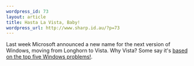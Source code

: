 ```yaml
--- 
wordpress_id: 73
layout: article
title: Hasta La Vista, Baby!
wordpress_url: http://www.sharp.id.au/?p=73
---
```

Last week Microsoft announced a new name for the next version of Windows, moving from Longhorn to Vista. Why Vista? Some say it's <a href="http://blog.veggiedude.com/2005/07/hasta-la-vista-baby.html">based on the top five Windows problems!</a>.
